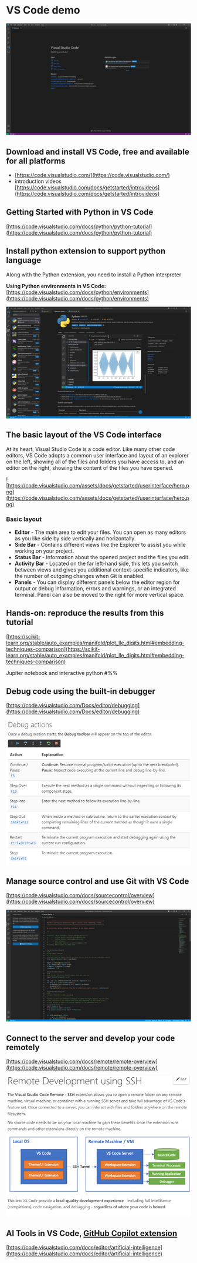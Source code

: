 # VS Code demo

![Untitled](./images/Untitled.png)

## Download and install VS Code, free and available for all platforms

- [https://code.visualstudio.com/](https://code.visualstudio.com/)
- introduction videos [https://code.visualstudio.com/docs/getstarted/introvideos](https://code.visualstudio.com/docs/getstarted/introvideos)

## **Getting Started with Python in VS Code**

[https://code.visualstudio.com/docs/python/python-tutorial](https://code.visualstudio.com/docs/python/python-tutorial)

## Install python extension to support python language

Along with the Python extension, you need to install a Python interpreter

**Using Python environments in VS Code:** [https://code.visualstudio.com/docs/python/environments](https://code.visualstudio.com/docs/python/environments)

![Untitled](./images/Untitled%201.png)

## The basic layout of the VS Code interface

At its heart, Visual Studio Code is a code editor. Like many other code editors, VS Code adopts a common user interface and layout of an explorer on the left, showing all of the files and folders you have access to, and an editor on the right, showing the content of the files you have opened.

![https://code.visualstudio.com/assets/docs/getstarted/userinterface/hero.png](https://code.visualstudio.com/assets/docs/getstarted/userinterface/hero.png)

### Basic layout

- **Editor** - The main area to edit your files. You can open as many editors as you like side by side vertically and horizontally.
- **Side Bar** - Contains different views like the Explorer to assist you while working on your project.
- **Status Bar** - Information about the opened project and the files you edit.
- **Activity Bar** - Located on the far left-hand side, this lets you switch between views and gives you additional context-specific indicators, like the number of outgoing changes when Git is enabled.
- **Panels** - You can display different panels below the editor region for output or debug information, errors and warnings, or an integrated terminal. Panel can also be moved to the right for more vertical space.

## Hands-on: reproduce the results from this tutorial

 [https://scikit-learn.org/stable/auto_examples/manifold/plot_lle_digits.html#embedding-techniques-comparison](https://scikit-learn.org/stable/auto_examples/manifold/plot_lle_digits.html#embedding-techniques-comparison)

Jupiter notebook and interactive python #%%

## Debug code using the built-in debugger

[https://code.visualstudio.com/Docs/editor/debugging](https://code.visualstudio.com/Docs/editor/debugging)

![Untitled](./images/Untitled%202.png)

## Manage source control and use Git with VS Code

[https://code.visualstudio.com/docs/sourcecontrol/overview](https://code.visualstudio.com/docs/sourcecontrol/overview)

![Untitled](./images/Untitled%203.png)

## Connect to the server and develop your code remotely

[https://code.visualstudio.com/docs/remote/remote-overview](https://code.visualstudio.com/docs/remote/remote-overview)

![Untitled](./images/Untitled%204.png)

## **AI Tools in VS Code,** [GitHub Copilot extension](https://marketplace.visualstudio.com/items?itemName=GitHub.copilot)

[https://code.visualstudio.com/docs/editor/artificial-intelligence](https://code.visualstudio.com/docs/editor/artificial-intelligence)